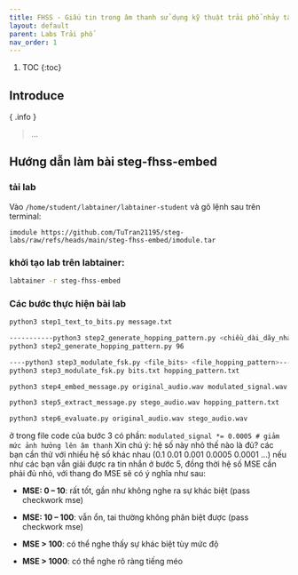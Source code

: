 ```yaml
---
title: FHSS - Giấu tin trong âm thanh sử dụng kỹ thuật trải phổ nhảy tần
layout: default
parent: Labs Trải phổ
nav_order: 1
---
```


1. TOC
{:toc}

## Introduce
{ .info }
> ...

## Hướng dẫn làm bài steg-fhss-embed

### tải lab

Vào `/home/student/labtainer/labtainer-student` và gõ lệnh sau trên terminal:

```shell
imodule https://github.com/TuTran21195/steg-labs/raw/refs/heads/main/steg-fhss-embed/imodule.tar
```

### khởi tạo lab trên labtainer:

```bash
labtainer -r steg-fhss-embed
```

### Các bước thực hiện bài lab

```bash
python3 step1_text_to_bits.py message.txt

-----------python3 step2_generate_hopping_pattern.py <chiều_dài_dãy_nhảy_tần>------------
python3 step2_generate_hopping_pattern.py 96

----python3 step3_modulate_fsk.py <file_bits> <file_hopping_pattern>----
python3 step3_modulate_fsk.py bits.txt hopping_pattern.txt

python3 step4_embed_message.py original_audio.wav modulated_signal.wav

python3 step5_extract_message.py stego_audio.wav hopping_pattern.txt

python3 step6_evaluate.py original_audio.wav stego_audio.wav
```

ở trong file code của bước 3 có phần: `modulated_signal *= 0.0005 # giảm mức ảnh hưởng lên âm thanh` Xin chú ý: hệ số này nhỏ thế nào là đủ? các bạn cần thử với nhiều hệ số khác nhau (0.1 0.01 0.001 0.0005 0.0001 ...) nếu như các bạn vẫn giải được ra tin nhắn ở bước 5, đồng thời hệ số MSE cần phải đủ nhỏ, với thang đo MSE sẽ có ý nghĩa như sau:

- **MSE: 0 – 10**: rất tốt, gần như không nghe ra sự khác biệt (pass checkwork mse)
    
- **MSE: 10 – 100**: vẫn ổn, tai thường không phân biệt được (pass checkwork mse)
    
- **MSE > 100**: có thể nghe thấy sự khác biệt tùy mức độ
    
- **MSE > 1000**: có thể nghe rõ ràng tiếng méo